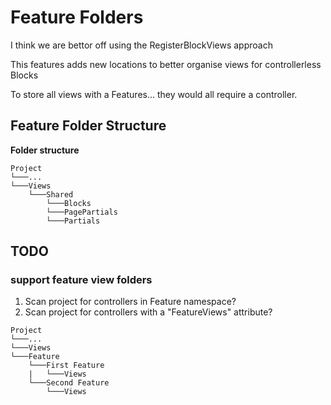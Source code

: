 ﻿# Feature Folders

I think we are bettor off using the RegisterBlockViews approach

This features adds new locations to better organise views for controllerless Blocks

To store all views with a Features... they would all require a controller.

## Feature Folder Structure

**Folder structure**

```
Project
└───...
└───Views
	└───Shared
		└───Blocks
		└───PagePartials
		└───Partials
```


## TODO
### support feature view folders
1. Scan project for controllers in Feature namespace?
2. Scan project for controllers with a "FeatureViews" attribute?
```
Project
└───...
└───Views
└───Feature
	└───First Feature
	|	└───Views
	└───Second Feature
		└───Views
```